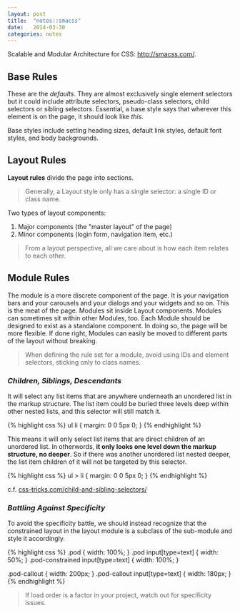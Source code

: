```yaml
---
layout: post
title:  "notes::smacss"
date:   2014-03-30
categories: notes
---
```


Scalable and Modular Architecture for CSS: http://smacss.com/.

## Base Rules

These are the *defaults*. They are almost exclusively single element selectors
but it could include attribute selectors, pseudo-class selectors, child selectors
or sibling selectors. Essential, a base style says that wherever this element is
on the page, it should look like *this*.

Base styles include setting heading sizes, default link styles, default font
styles, and body backgrounds.

## Layout Rules

**Layout rules** divide the page into sections.

>Generally, a Layout style only has a single selector: a single ID or class name.

Two types of layout components:

1. Major components (the "master layout" of the page)
2. Minor components (login form, navigation item, etc.)

>From a layout perspective, all we care about is how each item relates to each other.

## Module Rules

The module is a more discrete component of the page. It is your navigation bars
and your carousels and your dialogs and your widgets and so on. This is the meat
of the page. Modules sit inside Layout components. Modules can sometimes sit
within other Modules, too. Each Module should be designed to exist as a
standalone component. In doing so, the page will be more flexible. If done right,
Modules can easily be moved to different parts of the layout without breaking.

>When defining the rule set for a module, avoid using IDs and element selectors, sticking only to class names.

### *Children, Siblings, Descendants*

It will select any list items that are anywhere underneath an unordered list in
the markup structure. The list item could be buried three levels deep within
other nested lists, and this selector will still match it.

{% highlight css %}
  ul li { margin: 0 0 5px 0; } <!-- descendent selector -->
{% endhighlight %}

This means it will only select list items that are direct children of an
unordered list. In otherwords, **it only looks one level down the markup structure,
no deeper**. So if there was another unordered list nested deeper, the list item
children of it will not be targeted by this selector.

{% highlight css %}
  ul > li { margin: 0 0 5px 0; } <!-- child combinator selector -->
{% endhighlight %}

c.f. [css-tricks.com/child-and-sibling-selectors/](http://css-tricks.com/child-and-sibling-selectors/)

### *Battling Against Specificity*

To avoid the specificity battle, we should instead recognize that the constrained
layout in the layout module is a subclass of the sub-module and style it accordingly.

{% highlight css %}
  .pod {
      width: 100%;
  }
  .pod input[type=text] {
      width: 50%;
  }
  .pod-constrained input[type=text] {
      width: 100%;
  }

  .pod-callout {
      width: 200px;
  }
  .pod-callout input[type=text] {
      width: 180px;
  }
{% endhighlight %}

>If load order is a factor in your project, watch out for specificity issues.

